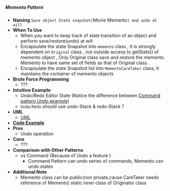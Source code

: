 ##### Memento Pattern
- **Naming** `Save object State snapshot(`Movie Memento`) and undo at will`
- **When To Use**
    - When you want to keep track of state transition of an object and perform save/restore(undo) at will
    - Encapsulate the state Snapshot into `memento` class , It is strongly dependent on `Original` class , not outside access to getState() of memento object , Only Original class save and restore the memento.
    Memento to have same set of fields as that of Original class .
    - Encapsulate the state Snapshot list into `MementoCareTaker` class, It maintains the container of memento objects
- **Brute Force Programming**
    - ???
- **Intuitive Example**
    - Undo/Redo Editor State (Notice the difference between [Command pattern Undo example](../Command/README.md))
    - `Undo/Redo` should use undo-Stack & redo-Stack ?
- **UML**
    - [UML](UML.puml)
- [**Code Example**](./example)
- **Pros**
    - Undo operation
- **Cons**
    - ???
- **Comparison with Other Patterns**
    - vs Command (Because of Undo a feature )
        -  Command Pattern can undo series of commands, Memento can undo states
- **Additional Note**
    - Memento class can be public(non private,cause CareTaker needs reference of Memento) static inner class of Originator class 
